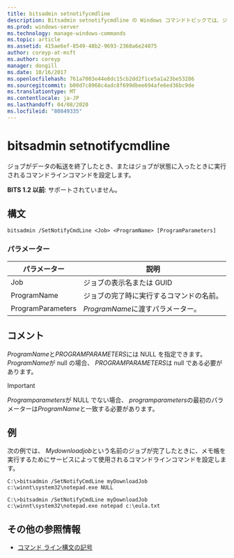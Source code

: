 ```yaml
---
title: bitsadmin setnotifycmdline
description: Bitsadmin setnotifycmdline の Windows コマンドトピックでは、ジョブがデータの転送を終了したとき、またはジョブが状態になったときに実行されるコマンドラインコマンドを設定します。
ms.prod: windows-server
ms.technology: manage-windows-commands
ms.topic: article
ms.assetid: 415ae6ef-8549-48b2-9693-2368a6e24075
author: coreyp-at-msft
ms.author: coreyp
manager: dongill
ms.date: 10/16/2017
ms.openlocfilehash: 761a7003e44e8dc15cb2dd2f1ce5a1a23be53286
ms.sourcegitcommit: b00d7c8968c4adc8f699dbee694afe6ed36bc9de
ms.translationtype: MT
ms.contentlocale: ja-JP
ms.lasthandoff: 04/08/2020
ms.locfileid: "80849335"
---
```

# <a name="bitsadmin-setnotifycmdline"></a>bitsadmin setnotifycmdline

ジョブがデータの転送を終了したとき、またはジョブが状態に入ったときに実行されるコマンドラインコマンドを設定します。

**BITS 1.2 以前**: サポートされていません。

## <a name="syntax"></a>構文

```
bitsadmin /SetNotifyCmdLine <Job> <ProgramName> [ProgramParameters]
```

### <a name="parameters"></a>パラメーター

|パラメーター|説明|
|---------|-----------|
|Job|ジョブの表示名または GUID|
|ProgramName|ジョブの完了時に実行するコマンドの名前。|
|ProgramParameters|*ProgramName*に渡すパラメーター。|

## <a name="remarks"></a>コメント

*ProgramName*と*PROGRAMPARAMETERS*には NULL を指定できます。 *ProgramName*が null の場合、 *PROGRAMPARAMETERS*は null である必要があります。

> [!IMPORTANT]
> *Programparameters*が NULL でない場合、 *programparameters*の最初のパラメーターは*ProgramName*と一致する必要があります。

## <a name="examples"></a><a name=BKMK_examples></a>例

次の例では、 *Mydownloadjob*という名前のジョブが完了したときに、メモ帳を実行するためにサービスによって使用されるコマンドラインコマンドを設定します。
```
C:\>bitsadmin /SetNotifyCmdLine myDownloadJob c:\winnt\system32\notepad.exe NULL
```
```
C:\>bitsadmin /SetNotifyCmdLine myDownloadJob c:\winnt\system32\notepad.exe notepad c:\eula.txt
```

## <a name="additional-references"></a>その他の参照情報

- [コマンド ライン構文の記号](command-line-syntax-key.md)